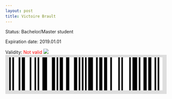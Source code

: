 ```yaml
---
layout: post
title: Victoire Brault
---
```


Status: Bachelor/Master student

Expiration date: 2019.01.01

Validity: <font color="red"> Not valid</font> 
![](/members/img/Victoire_Brault.png)
![](/members/img/bar.png)
